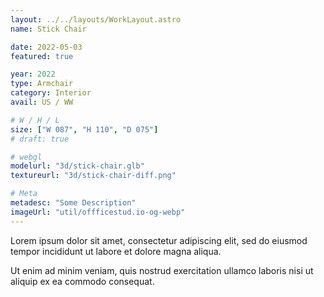 ```yaml
---
layout: ../../layouts/WorkLayout.astro
name: Stick Chair

date: 2022-05-03
featured: true

year: 2022
type: Armchair
category: Interior
avail: US / WW

# W / H / L
size: ["W 087", "H 110", "D 075"]
# draft: true

# webgl
modelurl: "3d/stick-chair.glb"
textureurl: "3d/stick-chair-diff.png"

# Meta
metadesc: "Some Description"
imageUrl: "util/offficestud.io-og-webp"
---
```


Lorem ipsum dolor sit amet, consectetur adipiscing elit, sed do eiusmod tempor incididunt ut labore et dolore magna aliqua.

Ut enim ad minim veniam, quis nostrud exercitation ullamco laboris nisi ut aliquip ex ea commodo consequat.
